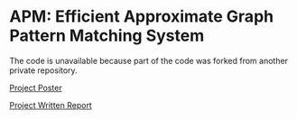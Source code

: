 # APM: Efficient Approximate Graph Pattern Matching System

The code is unavailable because part of the code was forked from another private repository.

[Project Poster](Poster.pdf)

[Project Written Report](Final_Report.pdf)
